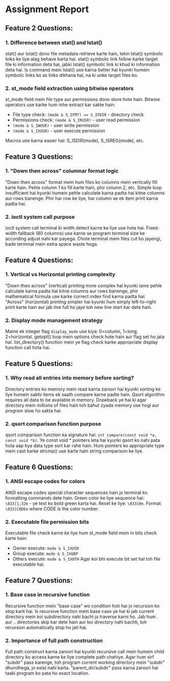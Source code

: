 # Assignment Report

## Feature 2 Questions:

### 1. Difference between stat() and lstat()
stat() aur lstat() dono file metadata retrieve karte hain, lekin lstat() symbolic links ke liye alag behave karta hai. stat() symbolic link follow karke target file ki information deta hai, jabki lstat() symbolic link ki khud ki information deta hai. ls command mein lstat() use karna better hai kyunki humein symbolic links ko as links dikhana hai, na ki unke target files ko.

### 2. st_mode field extraction using bitwise operators
st_mode field mein file type aur permissions dono store hote hain. Bitwise operators use karke hum inhe extract kar sakte hain:

- File type check: `(mode & S_IFMT) == S_IFDIR` - directory check
- Permissions check: `(mode & S_IRUSR)` - user read permission
- `(mode & S_IWUSR)` - user write permission  
- `(mode & S_IXUSR)` - user execute permission

Macros use karna easier hai: S_ISDIR(mode), S_ISREG(mode), etc.

## Feature 3 Questions:

### 1. "Down then across" columnar format logic
"Down then across" format mein hum files ko columns mein vertically fill karte hain. Pehle column 1 ko fill karte hain, phir column 2, etc. Simple loop insufficient hai kyunki humein pehle calculate karna padta hai kitne columns aur rows banenge. Phir har row ke liye, har column se ek item print karna padta hai.

### 2. ioctl system call purpose
ioctl system call terminal ki width detect karne ke liye use hota hai. Fixed-width fallback (80 columns) use karne se program terminal size ke according adjust nahi kar payega. Chote terminal mein files cut ho jayengi, bade terminal mein extra space waste hoga.


## Feature 4 Questions:

### 1. Vertical vs Horizontal printing complexity
"Down then across" (vertical) printing more complex hai kyunki isme pehle calculate karna padta hai kitne columns aur rows banenge, phir mathematical formula use karke correct index find karna padta hai. "Across" (horizontal) printing simpler hai kyunki hum simply left-to-right print karte hain aur jab line full ho jaye toh new line start kar dete hain.

### 2. Display mode management strategy
Maine ek integer flag `display_mode` use kiya: 0=column, 1=long, 2=horizontal. getopt() loop mein options check hote hain aur flag set ho jata hai. list_directory() function mein ye flag check karke appropriate display function call hota hai.


## Feature 5 Questions:

### 1. Why read all entries into memory before sorting?
Directory entries ko memory mein read karna zaroori hai kyunki sorting ke liye humein sabhi items ek saath compare karne padte hain. Qsort algorithm requires all data to be available in memory. Drawback ye hai ki agar directory mein millions of files hain toh bahut zyada memory use hogi aur program slow ho sakta hai.

### 2. qsort comparison function purpose
qsort comparison function ka signature hai: `int compare(const void *a, const void *b)`. Ye const void * pointers leta hai kyunki qsort ko nahi pata hota aap kya data type sort kar rahe hain. Hum pointers ko appropriate type mein cast karke strcmp() use karte hain string comparison ke liye.


## Feature 6 Questions:

### 1. ANSI escape codes for colors
ANSI escape codes special character sequences hain jo terminal ko formatting commands dete hain. Green color ke liye sequence hai: `\033[1;32m` - ye text ko bold green karta hai. Reset ke liye: `\033[0m`. Format: `\033[CODEm` where CODE is the color number.

### 2. Executable file permission bits
Executable file check karne ke liye hum st_mode field mein in bits check karte hain:
- Owner execute: `mode & S_IXUSR`
- Group execute: `mode & S_IXGRP` 
- Others execute: `mode & S_IXOTH`
Agar koi bhi execute bit set hai toh file executable hai.


## Feature 7 Questions:

### 1. Base case in recursive function
Recursive function mein "base case" wo condition hoti hai jo recursion ko stop karti hai. ls recursive function mein base case ye hai ki jab current directory mein koi subdirectory nahi bachi jo traverse karni ho. Jab hum . aur .. directories skip kar dete hain aur koi directory nahi bachti, toh recursion automatically stop ho jati hai.

### 2. Importance of full path construction
Full path construct karna zaroori hai kyunki recursive call mein humein child directory ko access karne ke liye complete path chahiye. Agar hum sirf "subdir" pass karenge, toh program current working directory mein "subdir" dhundhega, jo exist nahi karta. "parent_dir/subdir" pass karna zaroori hai taaki program ko pata ho exact location.
